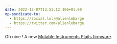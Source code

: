 ```yaml
---
date: 2022-12-07T13:51:12.106+01:00
mp-syndicate-to:
  - https://social.lol/@alienlebarge
  - https://twitter.com/alienlebarge
---
```

Oh nice ! A new [Mutable Instruments Plaits firmware](https://forum.mutable-instruments.net/t/plaits-firmware-update/20719).
